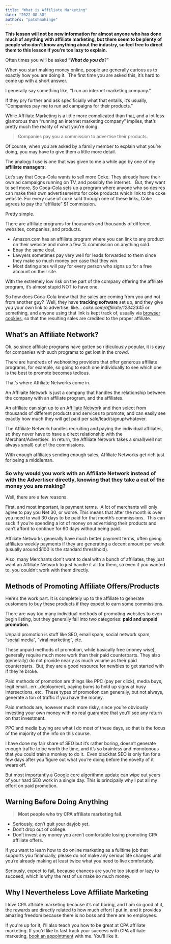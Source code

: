```yaml
---
title: "What is Affiliate Marketing"
date: "2022-08-30"
authors: "patohmahinge"
---
```


**This lesson will not be new information for almost anyone who has done much of anything with affiliate marketing, but there seem to be plenty of people who don’t know anything about the industry, so feel free to direct them to this lesson if you’re too lazy to explain.**

Often times you will be asked “_**What do you do**_?”

When you start making money online, people are generally curious as to exactly how you are doing it.  The first time you are asked this, it’s hard to come up with a short answer.

I generally say something like, “I run an internet marketing company.”

If they pry further and ask specificially what that entails, it’s usually, “Companies pay me to run ad campaigns for their products.”

While Affiliate Marketing is a little more complicated than that, and a lot less glamorous than “running an internet marketing company” implies, that’s pretty much the reality of what you’re doing.

> Companies pay you a commission to advertise their products.

Of course, when you are asked by a family member to explain what you’re doing, you may have to give them a little more detail.

The analogy I use is one that was given to me a while ago by one of my **affiliate managers**:

Let’s say that Coca-Cola wants to sell more Coke. They already have their own ad campaigns running on TV, and possibly the internet.   But, they want to sell more. So Coca-Cola sets up a program where anyone who so desires can make their own advertisements for coke products which link to the coke website. For every case of coke sold through one of these links, Coke agrees to pay the “affiliate” $1 commission.

Pretty simple.

There are affiliate programs for thousands and thousands of different websites, companies, and products.

- Amazon.com has an affiliate program where you can link to any product on their website and make a few % commission on anything sold.
- Ebay the same deal.
- Lawyers sometimes pay very well for leads forwarded to them since they make so much money per case that they win.
- Most dating sites will pay for every person who signs up for a free account on their site.

With the extremely low risk on the part of the company offering the affiliate program, it’s almost stupid NOT to have one.

So how does Coca-Cola know that the sales are coming from you and not from another guy?  Well, they have **tracking software** set up, and they give you your own link to advertise, like… _coke.com/affiliate/12342345_ or something, and anyone using that link is kept track of, usually via [browser cookies](https://www.howtogeek.com/119458/htg-explains-whats-a-browser-cookie/), so that the resulting sales are credited to the proper affiliate.

## What’s an Affiliate Network?

Ok, so since affiliate programs have gotten so ridiculously popular, it is easy for companies with such programs to get lost in the crowd.

There are hundreds of webhosting providers that offer generous affiliate programs, for example, so going to each one individually to see which one is the best to promote becomes tedious.

That’s where Affiliate Networks come in.

An Affilaite Network is just a company that handles the relationship between the company with an affiliate program, and the affiliates.

An affiliate can sign up to an [Affiliate Network](https://mahinge.com/best-cpa-affiliate-networks-for-beginners/) and then select from thousands of different products and services to promote, and can easily see exactly how much they will get paid per sale/lead/signup/whatever.

The Affiliate Network handles recruiting and paying the individual affiliates, so they never have to have a direct relationship with the Merchant/Advertiser.  In return, the Affiliate Network takes a small(well not always small) cut of the commissions.

With enough affiliates sending enough sales, Affiliate Networks get rich just for being a middleman.

### So why would you work with an Affiliate Network instead of with the Advertiser directly, knowing that they take a cut of the money you are making?

Well, there are a few reasons.

First, and most important, is payment terms.  A lot of merchants will only agree to pay you Net 30, or worse. This means that after the month is over you need to wait 30 days to be paid for that month’s commissions.  This can suck if you’re spending a lot of money on advertising their products and can’t afford to continue for 60 days without being paid.

Affiliate Networks generally have much better payment terms, often giving affiliates weekly payments if they are generating a decent amount per week (usually around $100 is the standard threshhold).

Also, many Merchants don’t want to deal with a bunch of affiliates, they just want an Affiliate Network to just handle it all for them, so even if you wanted to, you couldn’t work with them directly.

## **Methods of Promoting Affiliate Offers/Products**

Here’s the work part. It is completely up to the affiliate to generate customers to buy these products if they expect to earn some commissions.

There are way too many individual methods of promoting websites to even begin listing, but they generally fall into two categories: **paid and unpaid promotion**.

Unpaid promotion is stuff like SEO, email spam, social network spam, “social media”, “viral marketing”, etc.

These unpaid methods of promotion, while basically free (money wise), generally require much more work than their paid counterparts. They also (generally) do not provide nearly as much volume as their paid counterparts.  But, they are a good resource for newbies to get started with if they’re broke.

Paid methods of promotion are things like PPC (pay per click), media buys, legit email…err…deployment, paying bums to hold up signs at busy intersections, etc.  These types of promotion can generally, but not always, generate a ton of traffic if you have the money.

Paid methods are, however much more risky, since you’re obviously investing your own money with no real guarantee that you’ll see any return on that investment.

PPC and media buying are what I do most of these days, so that is the focus of the majority of the info on this course.

I have done my fair share of SEO but it’s rather boring, doesn’t generate enough traffic to be worth the time, and it’s so brainless and monotonous that you could train a monkey to do it.  Even blackhat SEO is only fun for a few days after you figure out what you’re doing before the novelty of it wears off.

But most importantly a Google core algorithmn update can wipe out years of your hard SEO work in a single day. This is principally why I put all my effort on paid promotion.

## Warning Before Doing Anything

> **Most people who try CPA affiliate marketing fail.**

- Seriously, don’t quit your dayjob yet.
- Don’t drop out of college.
- Don’t invest any money you aren’t comfortable losing promoting CPA affiliate offers.

If you want to learn how to do online marketing as a fulltime job that supports you financially, please do not make any serious life changes until you’re already making at least twice what you need to live comfortably.

Seriously, expect to fail, because chances are you’re too stupid or lazy to succeed, which is why the rest of us make so much money.

## **Why I Nevertheless Love** Affiliate **Marketing**

I love CPA affiliate marketing because it’s not boring, and I am so good at it, the rewards are directly related to how much effort I put in, and it provides amazing freedom because there is no boss and there are no employees.

If you're up for it, I'll also teach you how to be great at CPA affiliate marketing. If you'd like to fast track your success with CPA affiliate marketing, [book an appointment](/book-appointment/) with me. You'll like it.
